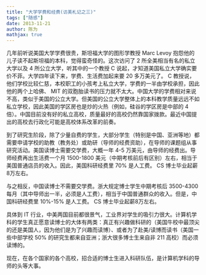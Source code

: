 ```yaml
---
title: "大学学费和经费(访美札记之三)"
tags: ["随感"]
date: 2013-11-21
author: 陈为
mathjax: true
---
```




几年前听说美国大学学费很贵，斯坦福大学的图形学教授 Marc Levoy 抱怨他的儿子读不起斯坦福的本科，觉得蛮奇怪的。这次访问了 2 所全美相当有名的私立大学以及 4 所公立大学，听其中的一个教授 C 说起，才知道美国私立大学确实要价不菲。大学四年读下来，学费、生活费加起来要 20 多万美元了。 C 教授说，他们学校比较仁慈，本校职工的小孩考上私立大学，学费的一半由学校承担，因此他的两个上哈佛、 MIT 的双胞胎读书的压力就不太大。中国大学的学费相对来说不高，类似于美国的公立大学。但美国的公立大学整体上的本科教学质量远远不如私立学校，因此美国的学区房也是炒的火热（例如，硅谷的学区房是中部的 4 倍）。中国目前没有好的私立高校，质量最好的高校仍然靠国家拨款。最近中国提出的高校去行政化可能是高校体系改革的前奏。

到了研究生阶段，除了少量自费的学生，大部分学生（特别是中国、亚洲等地）都需要申请学校的助教（教务处）或助研（导师的经费资助），在导师的课题组从事研究活动。美国读博士需要交学费，大概一年 4-5 万美元，由导师的经费出。导师经费再出生活费一个月 1500-1800 美元（中期考核前后有区别）左右，相当于美国普通店员的收入。因此，美国科研经费里 70% 是人工费。 CS 博士毕业起薪8万左右。

与之相反，中国读博士不需要交学费。浙大规定博士学生中期考核后 3500-4300 每月（其中导师出一半，必须是人工费），相当于中国普通群众的收入。但是，中国科研经费里 10%-15% 是人工费。 CS 博士毕业起薪8万左右。

具体到 IT 行业，中美两国目前都很景气，工业界对学生的吸引力很大。计算机学科的学生真正愿意读博士的大体有两类：真正有兴趣做科研的（美国牛校中最顶尖的还是美国人，因为他们是为了兴趣而读博）、或者为了赴美/读博而读书（美国一些中部学校 50% 的研究生都来自亚洲；浙大很多博士生来自非 211 高校）而必须读博的。

现在，在各个国家的各个高校，招合适的博士生进入科研队伍，是计算机学科的导师的头等大事。